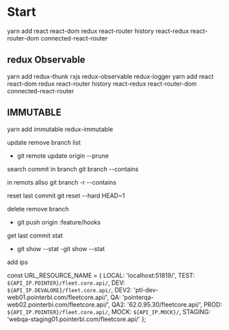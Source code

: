 
# Start

yarn add react react-dom redux react-router history react-redux react-router-dom connected-react-router

## redux Observable

yarn add redux-thunk rxjs redux-observable redux-logger 
yarn add react react-dom redux react-router history react-redux react-router-dom connected-react-router

## IMMUTABLE

yarn add immutable redux-immutable

update remove branch list

- git remote update origin --prune

search commit in branch
 git branch --contains <commit>

in remots allso
 git branch -r --contains <commit>

reset last commit
 git reset --hard HEAD~1

 delete remove branch
 - git push origin :feature/hooks

 get last commit stat
 - git show --stat
 -git show <commit> --stat

 add ips

 const URL_RESOURCE_NAME = {
    LOCAL: 'localhost:51819/',
    TEST: `${API_IP.POINTER}/fleet.core.api/`,
    DEV: `${API_IP.DEVALORE}/fleet.core.api/`,
    DEV2: 'ptl-dev-web01.pointerbi.com/fleetcore.api/',
    QA: 'pointerqa-web02.pointerbi.com/fleetcore.api/',
    QA2: '62.0.95.30/fleetcore.api/',
    PROD: `${API_IP.POINTER}/fleet.core.api/`,
    MOCK: `${API_IP.MOCK}/`,
    STAGING: 'webqa-staging01.pointerbi.com/fleetcore.api/'
};